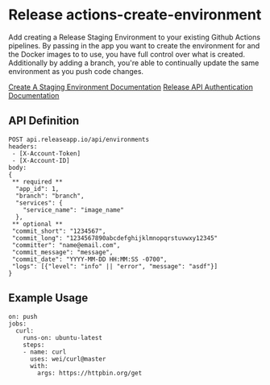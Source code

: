# Release actions-create-environment

Add creating a Release Staging Environment to your existing Github Actions pipelines. By passing in the app you want to create the environment for and the Docker images to to use, you have full control over what is created. Additionally by adding a branch, you're able to continually update the same environment as you push code changes.

[Create A Staging Environment Documentation](https://docs.releaseapp.io/api-documentation/release-api/create-a-staging-environment)
[Release API Authentication Documentation](https://app.gitbook.com/@releaseapp-release/s/release/api-documentation/release-api/authentication)


## API Definition

```
POST api.releaseapp.io/api/environments
headers: 
 - [X-Account-Token]
 - [X-Account-ID]
body: 
{
 ** required **
  "app_id": 1,
  "branch": "branch",
  "services": {
    "service_name": "image_name"
  },
 ** optional **
 "commit_short": "1234567",
 "commit_long": "1234567890abcdefghijklmnopqrstuvwxy12345"
 "committer": "name@email.com",
 "commit_message": "message",
 "commit_date": "YYYY-MM-DD HH:MM:SS -0700",
 "logs": [{"level": "info" || "error", "message": "asdf"}]
}
```

## Example Usage
```
on: push
jobs:
  curl:
    runs-on: ubuntu-latest
    steps:
    - name: curl
      uses: wei/curl@master
      with:
        args: https://httpbin.org/get
```
